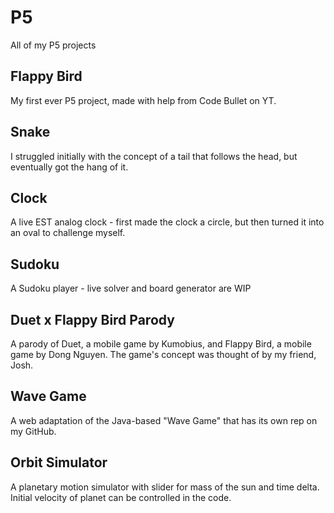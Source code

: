 # P5
All of my P5 projects

## Flappy Bird
My first ever P5 project, made with help from Code Bullet on YT.

## Snake
I struggled initially with the concept of a tail that follows the head, but eventually got the hang of it.

## Clock
A live EST analog clock - first made the clock a circle, but then turned it into an oval to challenge myself.

## Sudoku
A Sudoku player - live solver and board generator are WIP

## Duet x Flappy Bird Parody
A parody of Duet, a mobile game by Kumobius, and Flappy Bird, a mobile game by Dong Nguyen. The game's concept was thought of by my friend, Josh.

## Wave Game
A web adaptation of the Java-based "Wave Game" that has its own rep on my GitHub.

## Orbit Simulator
A planetary motion simulator with slider for mass of the sun and time delta. Initial velocity of planet can be controlled in the code.
